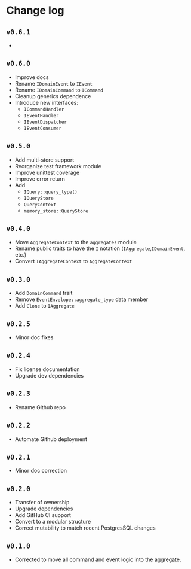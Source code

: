 # Change log

## `v0.6.1`

-

## `v0.6.0`

- Improve docs
- Rename `IDomainEvent` to `IEvent`
- Rename `IDomainCommand` to `ICommand`
- Cleanup generics dependence
- Introduce new interfaces:
  - `ICommandHandler`
  - `IEventHandler`
  - `IEventDispatcher`
  - `IEventConsumer`

## `v0.5.0`

- Add multi-store support
- Reorganize test framework module
- Improve unittest coverage
- Improve error return
- Add
  - `IQuery::query_type()`
  - `IQueryStore`
  - `QueryContext`
  - `memory_store::QueryStore`

## `v0.4.0`

- Move `AggregateContext` to the `aggregates` module
- Rename public traits to have the `I` notation (`IAggregate`,`IDomainEvent`, etc.)
- Convert `IAggregateContext` to `AggregateContext`

## `v0.3.0`

- Add `DomainCommand` trait
- Remove `EventEnvelope::aggregate_type` data member
- Add `Clone` to `IAggregate`

## `v0.2.5`

- Minor doc fixes

## `v0.2.4`

- Fix license documentation
- Upgrade dev dependencies

## `v0.2.3`

- Rename Github repo

## `v0.2.2`

- Automate Github deployment

## `v0.2.1`

- Minor doc correction

## `v0.2.0`

- Transfer of ownership
- Upgrade dependencies
- Add GitHub CI support
- Convert to a modular structure
- Correct mutability to match recent PostgresSQL changes

## `v0.1.0`

- Corrected to move all command and event logic into the aggregate.
